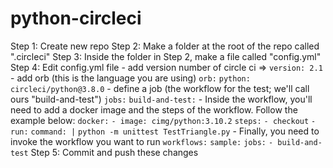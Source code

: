 # python-circleci

Step 1: Create new repo
Step 2: Make a folder at the root of the repo called ".circleci"
Step 3: Inside the folder in Step 2, make a file called "config.yml"
Step 4: Edit config.yml file
    - add version number of circle ci => `version: 2.1`
    - add orb (this is the language you are using) 
        `orb:`
            `python: circleci/python@3.8.0`
    - define a job (the workflow for the test; we'll call ours "build-and-test")
        `jobs:`
            `build-and-test:`
    - Inside the workflow, you'll need to add a docker image and the steps of the workflow. Follow the example below:
                `docker:`
                    `- image: cimg/python:3.10.2`
                `steps:`
                    `- checkout`
                    `- run:`
                        `command: |`
                            `python -m unittest TestTriangle.py`
    - Finally, you need to invoke the workflow you want to run
        `workflows:`
            `sample:`
                `jobs:`
                    `- build-and-test`
Step 5: Commit and push these changes
